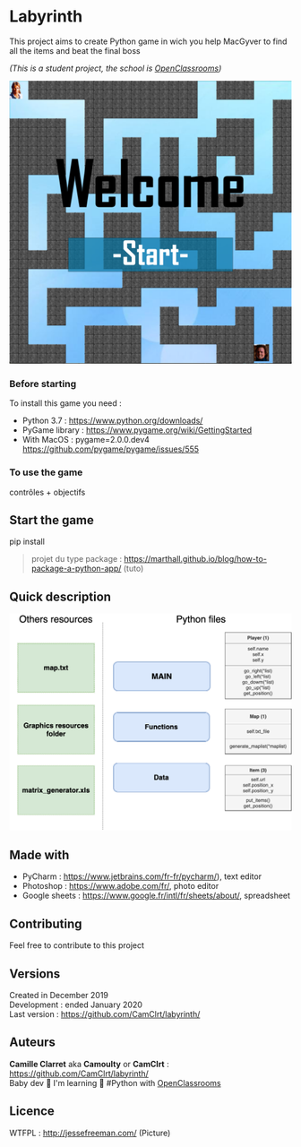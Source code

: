 # Labyrinth

This project aims to create Python game in wich you help MacGyver to find all the items and beat the final boss

*(This is a student project, the school is [OpenClassrooms](https://openclassrooms.com/ ))*

![Home_picture](https://github.com/CamClrt/labyrinth/blob/master/resources/home.png)

### Before starting

To install this game you need :

* Python 3.7 : https://www.python.org/downloads/
* PyGame library : https://www.pygame.org/wiki/GettingStarted
* With MacOS : pygame=2.0.0.dev4 https://github.com/pygame/pygame/issues/555

### To use the game

contrôles + objectifs

## Start the game

pip install 

> projet du type package : https://marthall.github.io/blog/how-to-package-a-python-app/ (tuto)

## Quick description

![quick_description.png](https://github.com/CamClrt/labyrinth/blob/master/resources/quick_description.png)

## Made with

* PyCharm : https://www.jetbrains.com/fr-fr/pycharm/), text editor
* Photoshop : https://www.adobe.com/fr/, photo editor
* Google sheets : https://www.google.fr/intl/fr/sheets/about/, spreadsheet

## Contributing

Feel free to contribute to this project

## Versions

Created in December 2019  
Development : ended January 2020  
Last version : https://github.com/CamClrt/labyrinth/

## Auteurs

**Camille Clarret** aka **Camoulty** or **CamClrt** : https://github.com/CamClrt/labyrinth/  
Baby dev 🐣 I'm learning 🐍 #Python with [OpenClassrooms](https://openclassrooms.com/ )

## Licence

WTFPL : http://jessefreeman.com/ (Picture)
